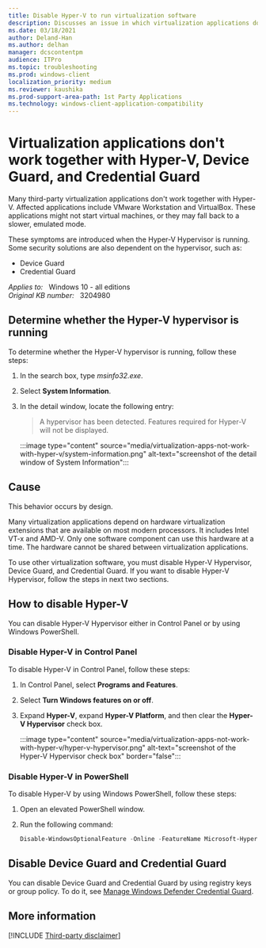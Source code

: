 ```yaml
---
title: Disable Hyper-V to run virtualization software
description: Discusses an issue in which virtualization applications don't work together with Hyper-V, Device Guard, and Credential Guard. Provides a resolution.
ms.date: 03/18/2021
author: Deland-Han
ms.author: delhan
manager: dcscontentpm
audience: ITPro
ms.topic: troubleshooting
ms.prod: windows-client
localization_priority: medium
ms.reviewer: kaushika
ms.prod-support-area-path: 1st Party Applications
ms.technology: windows-client-application-compatibility
---
```

# Virtualization applications don't work together with Hyper-V, Device Guard, and Credential Guard

Many third-party virtualization applications don't work together with Hyper-V. Affected applications include VMware Workstation and VirtualBox. These applications might not start virtual machines, or they may fall back to a slower, emulated mode.

These symptoms are introduced when the Hyper-V Hypervisor is running. Some security solutions are also dependent on the hypervisor, such as:

- Device Guard
- Credential Guard

_Applies to:_ &nbsp; Windows 10 - all editions  
_Original KB number:_ &nbsp; 3204980

## Determine whether the Hyper-V hypervisor is running

To determine whether the Hyper-V hypervisor is running, follow these steps:

1. In the search box, type *msinfo32.exe*.
2. Select **System Information**.
3. In the detail window, locate the following entry:

   > A hypervisor has been detected. Features required for Hyper-V will not be displayed.

   :::image type="content" source="media/virtualization-apps-not-work-with-hyper-v/system-information.png" alt-text="screenshot of the detail window of System Information":::

## Cause

This behavior occurs by design.

Many virtualization applications depend on hardware virtualization extensions that are available on most modern processors. It includes Intel VT-x and AMD-V. Only one software component can use this hardware at a time. The hardware cannot be shared between virtualization applications.

To use other virtualization software, you must disable Hyper-V Hypervisor, Device Guard, and Credential Guard. If you want to disable Hyper-V Hypervisor, follow the steps in next two sections.

## How to disable Hyper-V

You can disable Hyper-V Hypervisor either in Control Panel or by using Windows PowerShell.

### Disable Hyper-V in Control Panel

To disable Hyper-V in Control Panel, follow these steps:

1. In Control Panel, select **Programs and Features**.
2. Select **Turn Windows features on or off**.
3. Expand **Hyper-V**, expand **Hyper-V Platform**, and then clear the **Hyper-V Hypervisor** check box.

    :::image type="content" source="media/virtualization-apps-not-work-with-hyper-v/hyper-v-hypervisor.png" alt-text="screenshot of the Hyper-V Hypervisor check box" border="false":::

### Disable Hyper-V in PowerShell

To disable Hyper-V by using Windows PowerShell, follow these steps:

1. Open an elevated PowerShell window.
2. Run the following command:

    ```powershell
    Disable-WindowsOptionalFeature -Online -FeatureName Microsoft-Hyper-V-Hypervisor
    ```

## Disable Device Guard and Credential Guard

You can disable Device Guard and Credential Guard by using registry keys or group policy. To do it, see [Manage Windows Defender Credential Guard](/windows/security/identity-protection/credential-guard/credential-guard-manage).

## More information

[!INCLUDE [Third-party disclaimer](../../includes/third-party-disclaimer.md)]
